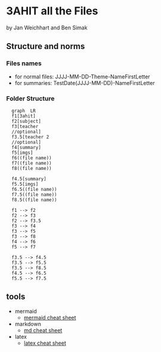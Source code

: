 # 3AHIT all the Files

by  Jan Weichhart and Ben Simak

## Structure and norms

### Files names
  
- for normal files: JJJJ-MM-DD-Theme-NameFirstLetter
- for summaries: TestDate(JJJJ-MM-DD)-NameFirstLetter

### Folder Structure
  
```mermaid
  graph  LR
  f1[3ahit]
  f2[subject]
  f3[teacher
  //optional]
  f3.5[teacher 2
  //optional]
  f4[summary]
  f5[imgs]
  f6((file name))
  f7((file name))
  f8((file name))

  f4.5[summary]
  f5.5[imgs]
  f6.5((file name))
  f7.5((file name))
  f8.5((file name))

  f1 --> f2
  f2 --> f3
  f2 --> f3.5
  f3 --> f4
  f3 --> f5
  f3 --> f8
  f4 --> f6
  f5 --> f7

  f3.5 --> f4.5
  f3.5 --> f5.5
  f3.5 --> f8.5
  f4.5 --> f6.5
  f5.5 --> f7.5

  ```

## tools

- mermaid
  - [mermaid cheat sheet](https://mermaid.js.org/ecosystem/tutorials.html)
- markdown
  - [md cheat sheet](https://github.com/adam-p/markdown-here/wiki/Markdown-Cheatsheet)
- latex
  - [latex cheat sheet](https://quickref.me/latex.html)